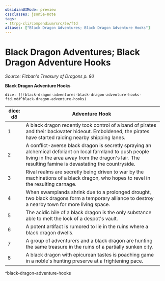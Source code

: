 ```yaml
---
obsidianUIMode: preview
cssclasses: json5e-note
tags:
- ttrpg-cli/compendium/src/5e/ftd
aliases: ["Black Dragon Adventures; Black Dragon Adventure Hooks"]
---
```

# Black Dragon Adventures; Black Dragon Adventure Hooks
*Source: Fizban's Treasury of Dragons p. 80* 

**Black Dragon Adventure Hooks**

`dice: [](black-dragon-adventures-black-dragon-adventure-hooks-ftd.md#^black-dragon-adventure-hooks)`

| dice: d8 | Adventure Hook |
|----------|----------------|
| 1 | A black dragon recently took control of a band of pirates and their backwater hideout. Emboldened, the pirates have started raiding nearby shipping lanes. |
| 2 | A conflict-averse black dragon is secretly spraying an alchemical defoliant on local farmland to push people living in the area away from the dragon's lair. The resulting famine is devastating the countryside. |
| 3 | Rival realms are secretly being driven to war by the machinations of a black dragon, who hopes to revel in the resulting carnage. |
| 4 | When swamplands shrink due to a prolonged drought, two black dragons form a temporary alliance to destroy a nearby town for more living space. |
| 5 | The acidic bile of a black dragon is the only substance able to melt the lock of a despot's vault. |
| 6 | A potent artifact is rumored to lie in the ruins where a black dragon dwells. |
| 7 | A group of adventurers and a black dragon are hunting the same treasure in the ruins of a partially sunken city. |
| 8 | A black dragon with epicurean tastes is poaching game in a noble's hunting preserve at a frightening pace. |
^black-dragon-adventure-hooks